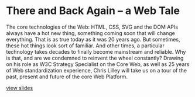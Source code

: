# There and Back Again – a Web Tale

The core technologies of the Web: HTML, CSS, SVG and the DOM APIs always have a hot new thing, something coming soon that will change everything. That is as true today as it was 20 years ago. But sometimes, these hot things look sort of familiar. And other times, a particular technology takes decades to finally become mainstream and reliable. Why is that, and are we condemned to reinvent the wheel constantly? Drawing on his role as W3C Strategy Specialist on the Core Web, as well as 25 years of Web standardization experience, Chris Lilley will take us on a tour of the past, present and future of the core Web Platform.

[view slides](https://svgees.us/Talks/there-back/#intro)
